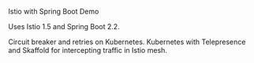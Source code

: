 Istio with Spring Boot Demo 

Uses Istio 1.5 and Spring Boot 2.2. 

Circuit breaker and retries on Kubernetes.
Kubernetes with Telepresence and Skaffold for intercepting traffic in Istio mesh. 
